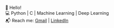 👋 Hello!  
💻 Python | C | Machine Learning | Deep Learning  
📬 Reach me: [Gmail](mailto:mokshagrawal42@gmail.com) | [LinkedIn](https://www.linkedin.com/in/moksh-agrawal-805ab424a/)  


